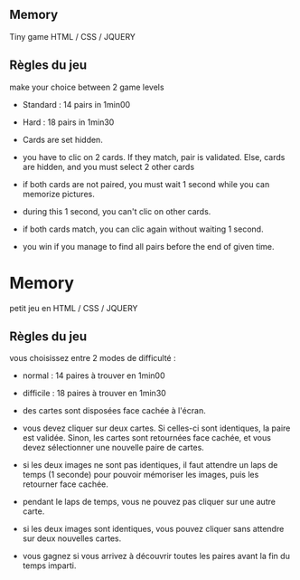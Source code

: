 ## Memory

Tiny game HTML / CSS / JQUERY

## Règles du jeu
make your choice between 2 game levels
* Standard : 14 pairs in 1min00
* Hard : 18 pairs in 1min30

* Cards are set hidden.


* you have to clic on 2 cards. If they match, pair is validated. Else, cards are hidden, and you must select 2 other cards

* if both cards are not paired, you must wait 1 second while you can memorize pictures.

* during this 1 second, you can't clic on other cards.

* if both cards match, you can clic again without waiting 1 second.

* you win if you manage to find all pairs before the end of given time.

# Memory

petit jeu en HTML / CSS / JQUERY

## Règles du jeu
vous choisissez entre 2 modes de difficulté :
* normal : 14 paires à trouver en 1min00
* difficile : 18 paires à trouver en 1min30

* des cartes sont disposées face cachée à l'écran.

* vous devez cliquer sur deux cartes. Si celles-ci sont identiques, la paire est validée. Sinon, les cartes sont retournées face cachée, et vous devez sélectionner une nouvelle paire de cartes.

* si les deux images ne sont pas identiques, il faut attendre un laps de temps (1 seconde) pour pouvoir mémoriser les images, puis les retourner face cachée.

* pendant le laps de temps, vous ne pouvez pas cliquer sur une autre carte.

* si les deux images sont identiques, vous pouvez cliquer sans attendre sur deux nouvelles cartes.

* vous gagnez si vous arrivez à découvrir toutes les paires avant la fin du temps imparti.
